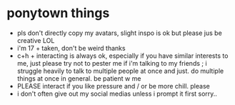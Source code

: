 # ponytown things

- pls don't directly copy my avatars, slight inspo is ok but please jus be creative LOL
- i'm 17 + taken, don't be weird thanks
- c+h + interacting is always ok, especially if you have similar interests to me, just please try not to pester me if i'm talking to my friends ; i struggle heavily to talk to multiple people at once and just. do multiple things at once in general. be patient w me
- PLEASE interact if you like pressure and / or be more chill. please
- i don't often give out my social medias unless i prompt it first sorry..
